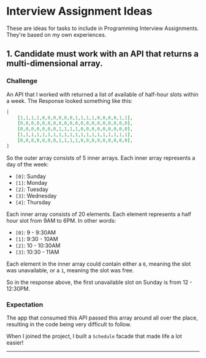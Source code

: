 # Interview Assignment Ideas

These are ideas for tasks to include in Programming Interview Assignments. They're based on my own experiences.

## 1. Candidate must work with an API that returns a multi-dimensional array.

### Challenge

An API that I worked with returned a list of available of half-hour slots within a week. The Response looked something like this:

```json
[
	[1,1,1,1,0,0,0,0,0,0,1,1,1,1,0,0,0,0,1,1],
	[0,0,0,0,0,0,0,0,0,0,0,0,0,0,0,0,0,0,0,0],
	[0,0,0,0,0,0,0,1,1,1,1,0,0,0,0,0,0,0,0,0],
	[1,1,1,1,1,1,1,1,1,1,1,1,1,1,1,1,1,1,1,1],
	[0,0,0,0,0,0,0,1,1,1,1,0,0,0,0,0,0,0,0,0],
]
```
So the outer array consists of 5 inner arrays.
Each inner array represents a day of the week:

- `[0]`: Sunday
- `[1]`: Monday
- `[2]`: Tuesday
- `[3]`: Wednesday
- `[4]`: Thursday

Each inner array consists of 20 elements. 
Each element represents a half hour slot from 9AM to 6PM. 
In other words:
- `[0]`: 9 - 9:30AM
- `[1]`: 9:30 - 10AM
- `[2]`: 10 - 10:30AM
- `[3]`: 10:30 - 11AM

Each element in the inner array could contain either a `0`, meaning the slot was unavailable, or a `1`, meaning the slot was free.

So in the response above, the first unavailable slot on Sunday is from 12 - 12:30PM.

### Expectation

The app that consumed this API passed this array around all over the place, resulting in the code being very difficult to follow. 

When I joined the project, I built a `Schedule` facade that made life a lot easier!

--- 